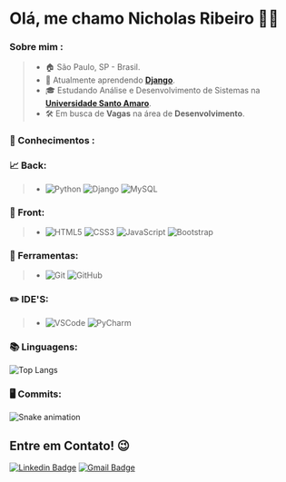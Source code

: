 # Olá, me chamo **Nicholas Ribeiro** 🧑‍💻

### Sobre mim :
> * 🏠 São Paulo, SP - Brasil.
> * 🐍 Atualmente aprendendo [**Django**](https://github.com/NicholasDRR/Django-exs/).
> * 🎓 Estudando Análise e Desenvolvimento de Sistemas na [**Universidade Santo Amaro**](https://www.unisa.br/).
> * 🛠️ Em busca de **Vagas** na área de **Desenvolvimento**.
> 
### 🧠 Conhecimentos :
### 📈 Back:
> * ![Python](https://img.shields.io/badge/-Python-181717?&logo=Python&logoColor=FFFFFF) ![Django](https://img.shields.io/badge/-Django-181717?&logo=Django&logoColor=FFFFFF) ![MySQL](https://img.shields.io/badge/-MySql-181717?&logo=MySQL&logoColor=FFFFFF) 
### 🎨 Front:
> * ![HTML5](https://img.shields.io/badge/-HTML-181717?&logo=HTML5&logoColor=FFFFFF) ![CSS3](https://img.shields.io/badge/-CSS-181717?&logo=CSS3&logoColor=FFFFFF) ![JavaScript](https://img.shields.io/badge/-JS-181717?&logo=JavaScript&logoColor=FFFFFF) ![Bootstrap](https://img.shields.io/badge/-BS-181717?&logo=Bootstrap&logoColor=FFFFFF)
### 🔧 Ferramentas:
> * ![Git](https://img.shields.io/badge/-Git-181717?&logo=git&logoColor=FFFFFF) ![GitHub](https://img.shields.io/badge/-GitHub-181717?&logo=GitHub&logoColor=FFFFFF)
### ✏️ IDE'S:
> * ![VSCode](https://img.shields.io/badge/-VSCode-181717?&logo=Visual%20Studio%20Code&logoColor=FFFFFF) ![PyCharm](https://img.shields.io/badge/-PyCharm-181717?&logo=PyCharm&logoColor=FFFFFF)

### 📚 Linguagens: 
![Top Langs](https://github-readme-stats.vercel.app/api/top-langs/?username=NicholasDRR&layout=hide_border=true&theme=dark&show_icons=true&hide=)

### 🖥️ Commits: 
![Snake animation](https://github.com/NicholasDRR/NicholasDRR/blob/output/github-contribution-grid-snake.svg)
## **Entre em Contato!** 😉

[![Linkedin Badge](https://img.shields.io/badge/-LinkedIn-blue?style=flat-square&logo=Linkedin&logoColor=white&link=https://www.linkedin.com/in/nicholas-ribeiro-py)](https://www.linkedin.com/in/nicholas-ribeiro-py)
 [![Gmail Badge](https://img.shields.io/badge/-Gmail-c14438?style=flat-square&logo=Gmail&logoColor=white&link=mailto:nicholasreis48@gmail.com)](mailto:nicholasreis48@gmail.com)



